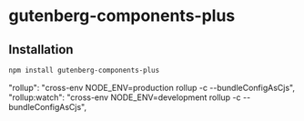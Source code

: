 # gutenberg-components-plus

## Installation

```sh
npm install gutenberg-components-plus
```

"rollup": "cross-env NODE_ENV=production rollup -c --bundleConfigAsCjs",
"rollup:watch": "cross-env NODE_ENV=development rollup -c --bundleConfigAsCjs",
